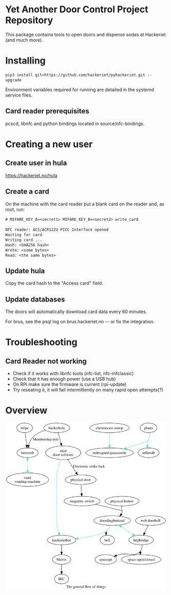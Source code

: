 # Yet Another Door Control Project Repository 

This package contains tools to open doors and dispense sodas at Hackeriet (and much more).

# Installing

    pip3 install git+https://github.com/hackeriet/pyhackeriet.git --upgrade

Environment variables required for running are detailed in the systemd service files.

## Card reader prerequisites 

pcscd, libnfc and python bindings located in source/nfc-bindings.

# Creating a new user
## Create user in hula

https://hackeriet.no/hula

## Create a card

On the machine with the card reader put a blank card on the reader and, as root, run:

```
# MIFARE_KEY_A=<secret1> MIFARE_KEY_B=<secret2> write_card

NFC reader: ACS/ACR122U PICC Interface opened
Waiting for card
Writing card ...
Hash: <SHA256 hash>
Wrote: <some bytes>
Read: <the same bytes>
```

## Update hula

Copy the card hash to the "Access card" field.

## Update databases

The doors will automatically download card data every 60 minutes.

For brus, see the psql log on brus.hackeriet.no -- or fix the integration.

# Troubleshooting

## Card Reader not working

  * Check if it works with libnfc tools (nfc-list, nfc-mfclassic)
  * Check that it has enough power (use a USB hub)
  * On RPi make sure the firmware is current (rpi-update)
  * Try reseating it, it will fail intermittently on many rapid open attempts(?)

# Overview

![That's right](doc/overview.png)

